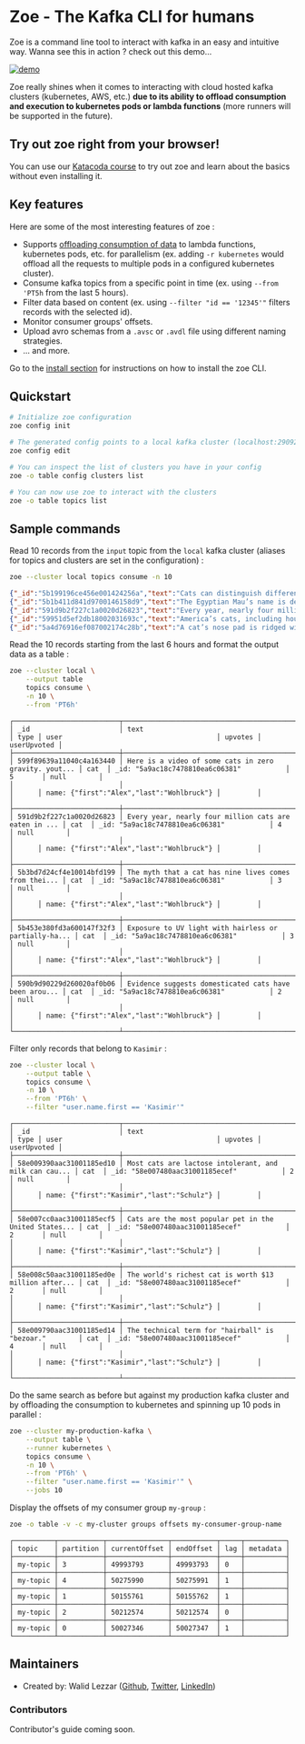# Zoe - The Kafka CLI for humans

Zoe is a command line tool to interact with kafka in an easy and intuitive way. Wanna see this in action ? check out this demo...

[![demo](https://asciinema.org/a/vSDNcUUaMMBkWxCSDD8u3s0No.svg)](https://asciinema.org/a/vSDNcUUaMMBkWxCSDD8u3s0No?speed=2.5&rows=35)

Zoe really shines when it comes to interacting with cloud hosted kafka clusters (kubernetes, AWS, etc.) **due to its ability to offload consumption and execution to kubernetes pods or lambda functions** (more runners will be supported in the future).

## Try out zoe right from your browser!

You can use our [Katacoda course](https://www.katacoda.com/wlezzar/courses/zoe) to try out zoe and learn about the basics without even installing it.

## Key features

Here are some of the most interesting features of zoe :

- Supports [offloading consumption of data](advanced/runners/overview.md) to lambda functions, kubernetes pods, etc. for parallelism (ex. adding `-r kubernetes` would offload all the requests to multiple pods in a configured kubernetes cluster).
- Consume kafka topics from a specific point in time (ex. using `--from 'PT5h` from the last 5 hours).
- Filter data based on content (ex. using `--filter "id == '12345'"` filters records with the selected id).
- Monitor consumer groups' offsets.
- Upload avro schemas from a `.avsc` or `.avdl` file using different naming strategies.
- ... and more.

Go to the [install section](install/overview.md) for instructions on how to install the zoe CLI.

## Quickstart

```bash
# Initialize zoe configuration
zoe config init

# The generated config points to a local kafka cluster (localhost:29092). You can edit it using the following command
zoe config edit

# You can inspect the list of clusters you have in your config
zoe -o table config clusters list

# You can now use zoe to interact with the clusters
zoe -o table topics list
```

## Sample commands

Read 10 records from the `input` topic from the `local` kafka cluster (aliases for topics and clusters are set in the configuration) :

```bash tab="command"
zoe --cluster local topics consume -n 10 
```

```json tab="output"
{"_id":"5b199196ce456e001424256a","text":"Cats can distinguish different flavors in water.","type":"cat","user":{"_id":"5a9ac18c7478810ea6c06381","name":{"first":"Alex","last":"Wohlbruck"}},"upvotes":6,"userUpvoted":null}
{"_id":"5b1b411d841d9700146158d9","text":"The Egyptian Mau’s name is derived from the Middle...","type":"cat","user":{"_id":"5a9ac18c7478810ea6c06381","name":{"first":"Alex","last":"Wohlbruck"}},"upvotes":5,"userUpvoted":null}
{"_id":"591d9b2f227c1a0020d26823","text":"Every year, nearly four million cats are eaten in ...","type":"cat","user":{"_id":"5a9ac18c7478810ea6c06381","name":{"first":"Alex","last":"Wohlbruck"}},"upvotes":4,"userUpvoted":null}
{"_id":"59951d5ef2db18002031693c","text":"America’s cats, including housecats that adventure...","type":"cat","user":{"_id":"5a9ac18c7478810ea6c06381","name":{"first":"Alex","last":"Wohlbruck"}},"upvotes":4,"userUpvoted":null}
{"_id":"5a4d76916ef087002174c28b","text":"A cat’s nose pad is ridged with a unique pattern, ...","type":"cat","user":{"_id":"5a9ac18c7478810ea6c06381","name":{"first":"Alex","last":"Wohlbruck"}},"upvotes":4,"userUpvoted":null}
```

Read the 10 records starting from the last 6 hours and format the output data as a table :

```bash tab="command"
zoe --cluster local \
    --output table
    topics consume \
    -n 10 \
    --from 'PT6h'
```

```text tab="output"
┌──────────────────────────┬───────────────────────────────────────────────────────┬──────┬───────────────────────────────────────────┬─────────┬─────────────┐
│ _id                      │ text                                                  │ type │ user                                      │ upvotes │ userUpvoted │
├──────────────────────────┼───────────────────────────────────────────────────────┼──────┼───────────────────────────────────────────┼─────────┼─────────────┤
│ 599f89639a11040c4a163440 │ Here is a video of some cats in zero gravity. yout... │ cat  │ _id: "5a9ac18c7478810ea6c06381"           │ 5       │ null        │
│                          │                                                       │      │ name: {"first":"Alex","last":"Wohlbruck"} │         │             │
├──────────────────────────┼───────────────────────────────────────────────────────┼──────┼───────────────────────────────────────────┼─────────┼─────────────┤
│ 591d9b2f227c1a0020d26823 │ Every year, nearly four million cats are eaten in ... │ cat  │ _id: "5a9ac18c7478810ea6c06381"           │ 4       │ null        │
│                          │                                                       │      │ name: {"first":"Alex","last":"Wohlbruck"} │         │             │
├──────────────────────────┼───────────────────────────────────────────────────────┼──────┼───────────────────────────────────────────┼─────────┼─────────────┤
│ 5b3bd7d24cf4e10014bfd199 │ The myth that a cat has nine lives comes from thei... │ cat  │ _id: "5a9ac18c7478810ea6c06381"           │ 3       │ null        │
│                          │                                                       │      │ name: {"first":"Alex","last":"Wohlbruck"} │         │             │
├──────────────────────────┼───────────────────────────────────────────────────────┼──────┼───────────────────────────────────────────┼─────────┼─────────────┤
│ 5b453e380fd3a600147f32f3 │ Exposure to UV light with hairless or partially-ha... │ cat  │ _id: "5a9ac18c7478810ea6c06381"           │ 3       │ null        │
│                          │                                                       │      │ name: {"first":"Alex","last":"Wohlbruck"} │         │             │
├──────────────────────────┼───────────────────────────────────────────────────────┼──────┼───────────────────────────────────────────┼─────────┼─────────────┤
│ 590b9d90229d260020af0b06 │ Evidence suggests domesticated cats have been arou... │ cat  │ _id: "5a9ac18c7478810ea6c06381"           │ 2       │ null        │
│                          │                                                       │      │ name: {"first":"Alex","last":"Wohlbruck"} │         │             │
└──────────────────────────┴───────────────────────────────────────────────────────┴──────┴───────────────────────────────────────────┴─────────┴─────────────┘
```

Filter only records that belong to `Kasimir` :

```bash tab="command"
zoe --cluster local \
    --output table \
    topics consume \
    -n 10 \
    --from 'PT6h' \
    --filter "user.name.first == 'Kasimir'"
```

```text tab="output"
┌──────────────────────────┬───────────────────────────────────────────────────────┬──────┬───────────────────────────────────────────┬─────────┬─────────────┐
│ _id                      │ text                                                  │ type │ user                                      │ upvotes │ userUpvoted │
├──────────────────────────┼───────────────────────────────────────────────────────┼──────┼───────────────────────────────────────────┼─────────┼─────────────┤
│ 58e009390aac31001185ed10 │ Most cats are lactose intolerant, and milk can cau... │ cat  │ _id: "58e007480aac31001185ecef"           │ 2       │ null        │
│                          │                                                       │      │ name: {"first":"Kasimir","last":"Schulz"} │         │             │
├──────────────────────────┼───────────────────────────────────────────────────────┼──────┼───────────────────────────────────────────┼─────────┼─────────────┤
│ 58e007cc0aac31001185ecf5 │ Cats are the most popular pet in the United States... │ cat  │ _id: "58e007480aac31001185ecef"           │ 2       │ null        │
│                          │                                                       │      │ name: {"first":"Kasimir","last":"Schulz"} │         │             │
├──────────────────────────┼───────────────────────────────────────────────────────┼──────┼───────────────────────────────────────────┼─────────┼─────────────┤
│ 58e008c50aac31001185ed0e │ The world's richest cat is worth $13 million after... │ cat  │ _id: "58e007480aac31001185ecef"           │ 2       │ null        │
│                          │                                                       │      │ name: {"first":"Kasimir","last":"Schulz"} │         │             │
├──────────────────────────┼───────────────────────────────────────────────────────┼──────┼───────────────────────────────────────────┼─────────┼─────────────┤
│ 58e009790aac31001185ed14 │ The technical term for "hairball" is "bezoar."        │ cat  │ _id: "58e007480aac31001185ecef"           │ 4       │ null        │
│                          │                                                       │      │ name: {"first":"Kasimir","last":"Schulz"} │         │             │
└──────────────────────────┴───────────────────────────────────────────────────────┴──────┴───────────────────────────────────────────┴─────────┴─────────────┘
```

Do the same search as before but against my production kafka cluster and by offloading the consumption to kubernetes and spinning up 10 pods in parallel :

```bash tab="command"
zoe --cluster my-production-kafka \
    --output table \
    --runner kubernetes \
    topics consume \
    -n 10 \
    --from 'PT6h' \
    --filter "user.name.first == 'Kasimir'" \
    --jobs 10
```

Display the offsets of my consumer group `my-group` :

```bash tab="command"
zoe -o table -v -c my-cluster groups offsets my-consumer-group-name
```

```text tab="output"
┌──────────┬───────────┬───────────────┬───────────┬─────┬──────────┐
│ topic    │ partition │ currentOffset │ endOffset │ lag │ metadata │
├──────────┼───────────┼───────────────┼───────────┼─────┼──────────┤
│ my-topic │ 3         │ 49993793      │ 49993793  │ 0   │          │
├──────────┼───────────┼───────────────┼───────────┼─────┼──────────┤
│ my-topic │ 4         │ 50275990      │ 50275991  │ 1   │          │
├──────────┼───────────┼───────────────┼───────────┼─────┼──────────┤
│ my-topic │ 1         │ 50155761      │ 50155762  │ 1   │          │
├──────────┼───────────┼───────────────┼───────────┼─────┼──────────┤
│ my-topic │ 2         │ 50212574      │ 50212574  │ 0   │          │
├──────────┼───────────┼───────────────┼───────────┼─────┼──────────┤
│ my-topic │ 0         │ 50027346      │ 50027347  │ 1   │          │
└──────────┴───────────┴───────────────┴───────────┴─────┴──────────┘
```

## Maintainers

- Created by: Walid Lezzar ([Github](https://github.com/wlezzar), [Twitter](https://twitter.com/walezz), [LinkedIn](https://www.linkedin.com/in/walid-lezzar/))

### Contributors

Contributor's guide coming soon.